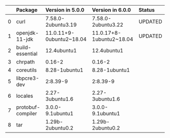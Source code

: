 <!-- markdown-link-check-disable -->

|    | Package           | Version in 5.0.0         | Version in 6.0.0         | Status   |
|---:|:------------------|:-------------------------|:-------------------------|:---------|
|  0 | curl              | 7.58.0-2ubuntu3.19       | 7.58.0-2ubuntu3.22       | UPDATED  |
|  1 | openjdk-11-jdk    | 11.0.11+9-0ubuntu2~18.04 | 11.0.17+8-1ubuntu2~18.04 | UPDATED  |
|  2 | build-essential   | 12.4ubuntu1              | 12.4ubuntu1              |          |
|  3 | chrpath           | 0.16-2                   | 0.16-2                   |          |
|  4 | coreutils         | 8.28-1ubuntu1            | 8.28-1ubuntu1            |          |
|  5 | libpcre3-dev      | 2:8.39-9                 | 2:8.39-9                 |          |
|  6 | locales           | 2.27-3ubuntu1.6          | 2.27-3ubuntu1.6          |          |
|  7 | protobuf-compiler | 3.0.0-9.1ubuntu1         | 3.0.0-9.1ubuntu1         |          |
|  8 | tar               | 1.29b-2ubuntu0.2         | 1.29b-2ubuntu0.2         |          |
